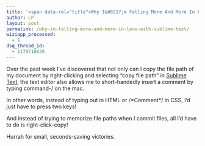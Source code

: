 ```yaml
---
title: '<span data-rel="title">Why I&#8217;m Falling More And More In Love With Sublime Text</span>'
author: LP
layout: post
permalink: /why-im-falling-more-and-more-in-love-with-sublime-text/
wiziapp_processed:
  - 1
dsq_thread_id:
  - 1179718826
---
```

<span data-rel="content">

<p>
  Over the past week I&#8217;ve discovered that not only can I copy the file path of my document by right-clicking and selecting &#8220;copy file path&#8221; in <a href=&#8221;http://www.sublimetext.com/&#8221; target=&#8221;_blank&#8221;>Sublime Text</a>, the text editor also allows me to short-handedly insert a comment by typing command-/ on the mac.
</p>

<p>
  In other words, instead of typing out <!&#8211;comment&#8211;> in HTML or /*Comment*/ in CSS, I&#8217;d just have to press two keys!
</p>

<p>
  And instead of trying to memorize file paths when I commit files, all I&#8217;d have to do is right-click-copy!
</p>

<p>
  Hurrah for small, seconds-saving victories.
</p>

<p>
  &nbsp;
</p></span>